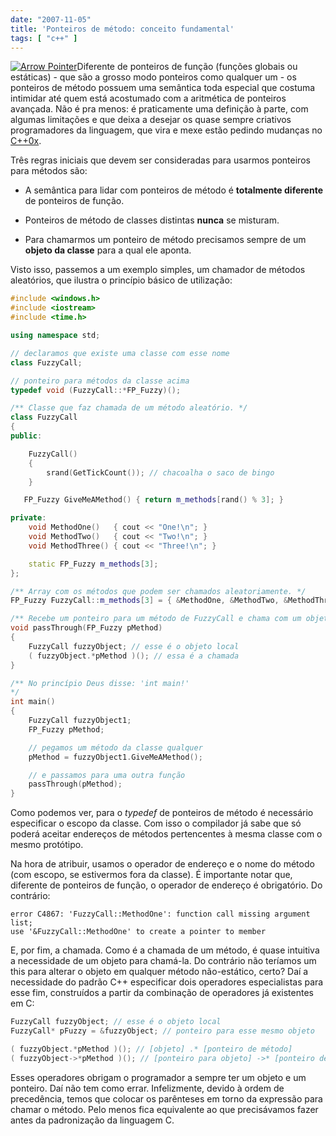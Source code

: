 ```yaml
---
date: "2007-11-05"
title: 'Ponteiros de método: conceito fundamental'
tags: [ "c++" ]
---
```


[![Arrow Pointer](http://i.imgur.com/uIttDdG.jpg)](/images/arrow-pointer.jpg)Diferente de ponteiros de função (funções globais ou estáticas) - que são a grosso modo ponteiros como qualquer um - os ponteiros de método possuem uma semântica toda especial que costuma intimidar até quem está acostumado com a aritmética de ponteiros avançada. Não é pra menos: é praticamente uma definição à parte, com algumas limitações e que deixa a desejar os quase sempre criativos programadores da linguagem, que vira e mexe estão pedindo mudanças no [C++0x](http://www.artima.com/cppsource/cpp0x.html).

Três regras iniciais que devem ser consideradas para usarmos ponteiros para métodos são:




    
  * A semântica para lidar com ponteiros de método é **totalmente diferente** de ponteiros de função.

    
  * Ponteiros de método de classes distintas **nunca** se misturam.

    
  * Para chamarmos um ponteiro de método precisamos sempre de um **objeto da classe** para a qual ele aponta.





Visto isso, passemos a um exemplo simples, um chamador de métodos aleatórios, que ilustra o princípio básico de utilização:

```cpp
#include <windows.h>
#include <iostream>
#include <time.h>

using namespace std;

// declaramos que existe uma classe com esse nome
class FuzzyCall;

// ponteiro para métodos da classe acima
typedef void (FuzzyCall::*FP_Fuzzy)();

/** Classe que faz chamada de um método aleatório. */
class FuzzyCall
{
public:

	FuzzyCall()
	{
		srand(GetTickCount()); // chacoalha o saco de bingo
	}

   FP_Fuzzy GiveMeAMethod() { return m_methods[rand() % 3]; }

private:
	void MethodOne()   { cout << "One!\n"; }
	void MethodTwo()   { cout << "Two!\n"; }
	void MethodThree() { cout << "Three!\n"; }

	static FP_Fuzzy m_methods[3];
};

/** Array com os métodos que podem ser chamados aleatoriamente. */
FP_Fuzzy FuzzyCall::m_methods[3] = { &MethodOne, &MethodTwo, &MethodThree };

/** Recebe um ponteiro para um método de FuzzyCall e chama com um objeto local. */
void passThrough(FP_Fuzzy pMethod)
{
	FuzzyCall fuzzyObject; // esse é o objeto local
	( fuzzyObject.*pMethod )(); // essa é a chamada
}

/** No princípio Deus disse: 'int main!'
*/
int main()
{
	FuzzyCall fuzzyObject1;
	FP_Fuzzy pMethod;

	// pegamos um método da classe qualquer
	pMethod = fuzzyObject1.GiveMeAMethod();

	// e passamos para uma outra função
	passThrough(pMethod);
} 

```


Como podemos ver, para o _typedef_ de ponteiros de método é necessário especificar o escopo da classe. Com isso o compilador já sabe que só poderá aceitar endereços de métodos pertencentes à mesma classe com o mesmo protótipo.

Na hora de atribuir, usamos o operador de endereço e o nome do método (com escopo, se estivermos fora da classe). É importante notar que, diferente de ponteiros de função, o operador de endereço é obrigatório. Do contrário:


    
    error C4867: 'FuzzyCall::MethodOne': function call missing argument list;
    use '&FuzzyCall::MethodOne' to create a pointer to member



E, por fim, a chamada. Como é a chamada de um método, é quase intuitiva a necessidade de um objeto para chamá-la. Do contrário não teríamos um this para alterar o objeto em qualquer método não-estático, certo? Daí a necessidade do padrão C++ especificar dois operadores especialistas para esse fim, construídos a partir da combinação de operadores já existentes em C:

```cpp
FuzzyCall fuzzyObject; // esse é o objeto local
FuzzyCall* pFuzzy = &fuzzyObject; // ponteiro para esse mesmo objeto

( fuzzyObject.*pMethod )(); // [objeto] .* [ponteiro de método]
( fuzzyObject->*pMethod )(); // [ponteiro para objeto] ->* [ponteiro de método] 

```


Esses operadores obrigam o programador a sempre ter um objeto e um ponteiro. Daí não tem como errar. Infelizmente, devido à ordem de precedência, temos que colocar os parênteses em torno da expressão para chamar o método. Pelo menos fica equivalente ao que precisávamos fazer antes da padronização da linguagem C.
